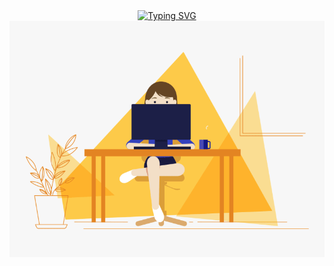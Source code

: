 <div align="center" ><a href="https://git.io/typing-svg"><img src="https://readme-typing-svg.demolab.com?font=Fira+Code&weight=700&size=25&letterSpacing=&duration=4949&pause=1000&color=FF9828CD&background=7FABFF00&center=true&vCenter=true&random=false&width=435&lines=+Hey+there!👋;+I'm+Hanie+Afzali+;A+front-end+developer;+Nice+to+meet+you+!" alt="Typing SVG" /></a></div>

<div align="center">
  <img src="https://github.com/hanieAfzali/hanieAfzali/blob/main/developer-girl.gif" alt="animated cat" width="600" />
</div>
<!--
**hanieAfzali/hanieAfzali** is a ✨ _special_ ✨ repository because its `README.md` (this file) appears on your GitHub profile.

Here are some ideas to get you started:

- 🔭 I’m currently working on ...
- 🌱 I’m currently learning ...
- 👯 I’m looking to collaborate on ...
- 🤔 I’m looking for help with ...
- 💬 Ask me about ...
- 📫 How to reach me: ...
- 😄 Pronouns: ...
- ⚡ Fun fact: ...
-->

